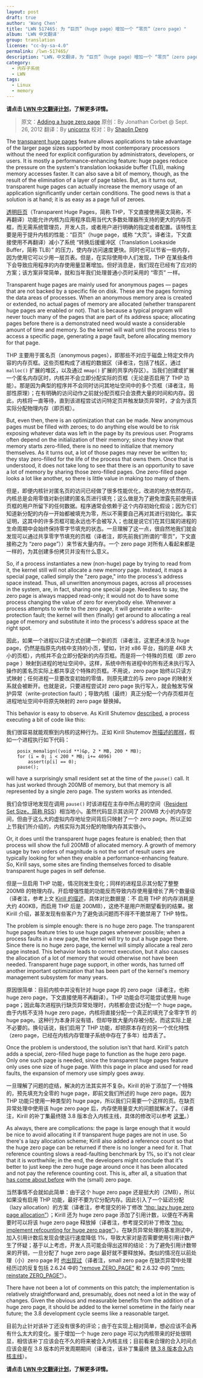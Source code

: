 ```yaml
---
layout: post
draft: true
author: 'Wang Chen'
title: "LWN 517465: 为 “巨页”（huge page）增加一个 “零页”（zero page）"
album: 'LWN 中文翻译'
group: translation
license: "cc-by-sa-4.0"
permalink: /lwn-517465/
description: "LWN，中文翻译，为 “巨页”（huge page）增加一个 “零页”（zero page）"
category:
  - 内存子系统
  - LWN
tags:
  - Linux
  - memory
---
```


**请点击 [LWN 中文翻译计划](/lwn)，了解更多详情。**

> 原文：[Adding a huge zero page](https://lwn.net/Articles/517465/)
> 原创：By Jonathan Corbet @ Sept. 26, 2012
> 翻译：By [unicornx](https://github.com/unicornx)
> 校对：By [Shaolin Deng](https://github.com/ShaolinDeng)

The [transparent huge pages](https://lwn.net/Articles/423584/) feature allows applications to take advantage of the larger page sizes supported by most contemporary processors without the need for explicit configuration by administrators, developers, or users. It is mostly a performance-enhancing feature: huge pages reduce the pressure on the system's translation lookaside buffer (TLB), making memory accesses faster. It can also save a bit of memory, though, as the result of the elimination of a layer of page tables. But, as it turns out, transparent huge pages can actually increase the memory usage of an application significantly under certain conditions. The good news is that a solution is at hand; it is as easy as a page full of zeroes.

[透明巨页](/lwn-423584/)（Transparent Huge Pages，简称 THP，下文直接使用英文简称，不再翻译）功能允许内核为应用程序启用当代大多数处理器所支持的更大的内存页框，而无需系统管理员，开发人员，或者用户进行明确的指定或者配置。该特性主要是用于提升内核的性能：“巨页”（huge page，或称 “大页”。译者注，下文直接使用不再翻译）减小了系统 “转换后援缓冲区（Translation Lookaside Buffer，简称 TLB）” 的压力，使内存访问速度更快。同时也可以节省一些内存，因为使用它可以少用一层页表。但是，在实际使用中人们发现，THP 在某些条件下会导致应用程序的内存使用量显著增加。但好消息是，我们现在已经有了应对的方案；该方案非常简单，就和当年我们处理普通小页时采用的 “零页” 一样。

Transparent huge pages are mainly used for anonymous pages — pages that are not backed by a specific file on disk. These are the pages forming the data areas of processes. When an anonymous memory area is created or extended, no actual pages of memory are allocated (whether transparent huge pages are enabled or not). That is because a typical program will never touch many of the pages that are part of its address space; allocating pages before there is a demonstrated need would waste a considerable amount of time and memory. So the kernel will wait until the process tries to access a specific page, generating a page fault, before allocating memory for that page.

THP 主要用于匿名页（anonymous pages），即那些不对应于磁盘上特定文件内容的内存页框。这些页框构成了进程的数据区（译者注，包括了栈区，通过 `malloc()` 扩展的堆区，以及通过 `mmap()` 扩展的共享内存区）。当我们创建或扩展一个匿名内存区时，内核并不会立即分配实际的页框（无论是否启用了 THP 功能）。那是因为典型的程序并不会同时访问其地址空间中的多个页框（译者注，局部性原理）；在有明确的访问动作之前就分配页框只会浪费大量的时间和内存。因此，内核将一直等待，直到该进程尝试访问特定页并触发缺页异常时，才会为该页实际分配物理内存（即页框）。

But, even then, there is an optimization that can be made. New anonymous pages must be filled with zeroes; to do anything else would be to risk exposing whatever data was left in the page by its previous user. Programs often depend on the initialization of their memory; since they know that memory starts zero-filled, there is no need to initialize that memory themselves. As it turns out, a lot of those pages may never be written to; they stay zero-filled for the life of the process that owns them. Once that is understood, it does not take long to see that there is an opportunity to save a lot of memory by sharing those zero-filled pages. One zero-filled page looks a lot like another, so there is little value in making too many of them.

但是，即便内核针对匿名页的访问已经做了很多性能优化，改进的地方依然存在。内核总是会用零值对新创建的匿名页进行填充；这么做是为了避免泄露先前使用该页框的用户所留下的任何数据。程序通常会依赖于这个内存初始化假设；因为它们知道新分配的内存一开始都被填充为零，所以不需要自己再对其进行初始化。事实证明，这其中的许多页框可能永远也不会被写入；也就是说它们在其归属的进程的生命周期中会始终保持零字节填充的状态。一旦理解了这一点，很自然地我们就会发现可以通过共享零字节填充的页框（译者注，即先前我们所谓的“零页”，下文直接称之为 “zero page”））来节省大量内存。一个 zero page 对所有人看起来都是一样的，为其创建多份拷贝并没有什么意义。

So, if a process instantiates a new (non-huge) page by trying to read from it, the kernel still will not allocate a new memory page. Instead, it maps a special page, called simply the "zero page," into the process's address space instead. Thus, all unwritten anonymous pages, across all processes in the system, are, in fact, sharing one special page. Needless to say, the zero page is always mapped read-only; it would not do to have some process changing the value of zero for everybody else. Whenever a process attempts to write to the zero page, it will generate a write-protection fault; the kernel will then (finally) get around to allocating a real page of memory and substitute it into the process's address space at the right spot.

因此，如果一个进程以只读方式创建一个新的页（译者注，这里还未涉及 huge page，仍然是指原先内核中支持的小页，譬如，针对 x86 平台，指的是 4KB 大小的页框），内核并不会立即分配新的内存页框。而是将一个特殊的页框（即 zero page ）映射到进程的地址空间中。这样，系统中所有进程中的所有还未执行写入操作的匿名页实际上都共享这个特殊的页框。不用说，zero page 始终以只读方式映射；任何进程一旦要改变初始的零值，则原先建立的与 zero page 的映射关系就会被断开。也就是说，只要进程尝试对 zero page 执行写入，就会触发写保护异常（write-protection fault）；导致内核（最终）真正分配一个内存页框并在进程地址空间中将原先映射的 zero page 替换掉。

This behavior is easy to observe. As Kirill Shutemov [described](https://lwn.net/Articles/515526/), a process executing a bit of code like this:

我们很容易就能观察到内核的这种行为。正如 Kirill Shutemov [所描述的那样][1]，假如一个进程执行如下代码：

```
    posix_memalign((void **)&p, 2 * MB, 200 * MB);
    for (i = 0; i < 200 * MB; i+= 4096)
        assert(p[i] == 0);
    pause();
```

will have a surprisingly small resident set at the time of the `pause()` call. It has just worked through 200MB of memory, but that memory is all represented by a single zero page. The system works as intended.

我们会惊讶地发现在调用 `pause()` 时该进程在主存中所占用的空间（[Resident Set Size，简称 RSS][2]）相当地小。虽然代码显示其访问了 200MB 大小的内存空间，但由于这么大的虚拟内存地址空间背后只映射了一个 zero page。所以正如上节我们所介绍的，内核实际为其分配的物理内存其实很小。

Or, it does until the transparent huge pages feature is enabled; then that process will show the full 200MB of allocated memory. A growth of memory usage by two orders of magnitude is not the sort of result users are typically looking for when they enable a performance-enhancing feature. So, Kirill says, some sites are finding themselves forced to disable transparent huge pages in self defense.

但是一旦启用 THP 功能，情况则发生变化；同样的进程显示其分配了整整 200MB 的物理内存。开启增强性能的功能反而导致内存使用量增长了两个数量级（译者注，参考上文 [Kirill 的描述][1]，具体对比数据是：不
启用 THP 的内存消耗是 大约 400KB，而启用 THP 后是 200MB），这绝不是用户所期望看到的结果。据 Kirill 介绍，甚至发现有些客户为了避免该问题而不得不干脆禁用了 THP 特性。

The problem is simple enough: there is no huge zero page. The transparent huge pages feature tries to use huge pages whenever possible; when a process faults in a new page, the kernel will try to put a huge page there. Since there is no huge zero page, the kernel will simply allocate a real zero page instead. This behavior leads to correct execution, but it also causes the allocation of a lot of memory that would otherwise not have been needed. Transparent huge page support, in other words, has turned off another important optimization that has been part of the kernel's memory management subsystem for many years.

原因很简单：目前内核中并没有针对 huge page 的 zero page（译者注，也称 huge zero page，下文直接使用不再翻译）。THP 功能会尽可能尝试使用 huge page；因此每次进程执行缺页异常处理时，内核都会尝试分配一个 huge page。由于内核不支持 huge zero page，内核将直接分配一个真正的填充了全零字节 的 huge page。这种行为本身并没有错，但却导致大量内存被分配，而这实际上是不必要的。换句话说，我们启用了 THP 功能，却把原本存在的另一个优化特性（zero page，已经在内核内存管理子系统中存在了多年）给弄丢了。

Once the problem is understood, the solution isn't that hard. Kirill's patch adds a special, zero-filled huge page to function as the huge zero page. Only one such page is needed, since the transparent huge pages feature only uses one size of huge page. With this page in place and used for read faults, the expansion of memory use simply goes away.

一旦理解了问题的症结，解决的方法其实并不复杂。Kirill 的补丁添加了一个特殊的，预先填充为全零的 huge page，即前文我们所述的 huge zero page。因为 THP 功能只使用一种类型的 huge page，所以我们只需要一个这样的页。在缺页异常处理中使用该 huge zero page 后，内存使用量变大的问题就解决了。（译者注，Kirill 的补丁集最终随 3.8 版本合入内核主线，具体的修改可以参考 [这里][3]。）

As always, there are complications: the page is large enough that it would be nice to avoid allocating it if transparent huge pages are not in use. So there's a lazy allocation scheme; Kirill also added a reference count so that the huge zero page can be returned if there is no longer a need for it. That reference counting slows a read-faulting benchmark by 1%, so it's not clear that it is worthwhile; in the end, the developers might conclude that it's better to just keep the zero huge page around once it has been allocated and not pay the reference counting cost. This is, after all, a situation that [has come about before](https://lwn.net/Articles/340370/) with the (small) zero page.

当然事情不会就如此简单：由于这个 huge zero page 还是挺大的（2MB），所以如果没有启用 THP  功能，最好不要为它分配内存。因此引入了一个延迟分配（lazy allocation）的方案（译者注，参考提交的补丁修改 [“thp: lazy huge zero page allocation”][4]）；Kirill 还为 huge zero page 添加了引用计数，以便在不再需要时可以将该 huge zero page 释放掉（译者注，参考提交的补丁修改 [“thp: implement refcounting for huge zero page”][5]）。在缺页异常处理的基准测试中，加入引用计数后发现会使运行速度降低 1%，导致大家对是否需要使用引用计数产生了怀疑；基于以上考虑，开发人员可能会得出这样的结论：为了避免引用计数带来的开销，一旦分配了 huge zero page 最好就不要释放掉。类似的情况在以前处理（小）zero page 时 [也出现过][6]（译者注，small zero page 在缺页异常中处理经历过的反复包括 2.6.24 中的 [“remove ZERO_PAGE”][7] 和 2.6.32 中的 [“mm: reinstate ZERO_PAGE”][8]）。

There have not been a lot of comments on this patch; the implementation is relatively straightforward and, presumably, does not need a lot in the way of changes. Given the obvious and measurable benefits from the addition of a huge zero page, it should be added to the kernel sometime in the fairly near future; the 3.8 development cycle seems like a reasonable target.

目前为止针对该补丁还没有很多的评论；由于在实现上相对简单，想必应该不会再有什么太大的变化。鉴于增加一个 huge zero page 可以为内核带来的好处很明显，相信该补丁应该会在不久的将来被合入内核主线；目前看来合理的合入时间点应该会是在 3.8 版本的开发周期期间（译者注，该补丁集最终 [随 3.8 版本合入内核主线][3]）。

**请点击 [LWN 中文翻译计划](/lwn)，了解更多详情。**

[1]: https://lwn.net/Articles/515526/
[2]: https://en.wikipedia.org/wiki/Resident_set_size
[3]: https://kernelnewbies.org/Linux_3.8#Huge_Pages_support_a_zero_page
[4]: https://git.kernel.org/pub/scm/linux/kernel/git/torvalds/linux.git/commit/?id=78ca0e679203bbf74f8febd9725a1c8dd083d073
[5]: https://git.kernel.org/pub/scm/linux/kernel/git/torvalds/linux.git/commit/?id=97ae17497e996ff09bf97b6db3b33f7fd4029092
[6]: https://lwn.net/Articles/340370/
[7]: https://git.kernel.org/pub/scm/linux/kernel/git/torvalds/linux.git/commit/?id=557ed1fa2620dc119adb86b34c614e152a629a80
[8]: https://git.kernel.org/pub/scm/linux/kernel/git/torvalds/linux.git/commit/?id=a13ea5b759645a0779edc6dbfec9abfd83220844

